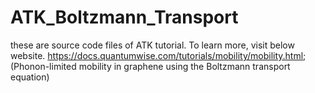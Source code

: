 # ATK_Boltzmann_Transport

these are source code files of ATK tutorial. To learn more, visit below website.
https://docs.quantumwise.com/tutorials/mobility/mobility.html;
(Phonon-limited mobility in graphene using the Boltzmann transport equation)
